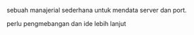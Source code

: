 sebuah manajerial sederhana untuk mendata server dan port.

perlu pengmebangan dan ide lebih lanjut
